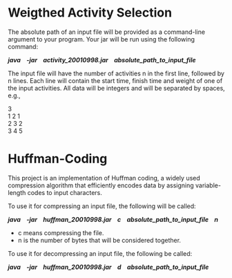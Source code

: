# Weigthed Activity Selection
The absolute path of an input file will be provided as a command-line argument to your program.  Your jar will be run using the following command:   

***java &ensp; -jar &ensp; activity_20010998.jar &ensp; absolute_path_to_input_file***  


The input file will have the number of activities n in the first line, followed by n lines. Each line will contain the start time, finish time and weight of one of the input activities. All data will be integers and will be separated by spaces, e.g., 

3  
1 2 1  
2 3 2  
3 4 5  

# Huffman-Coding
This project is an implementation of Huffman coding, a widely used compression algorithm that efficiently encodes data by assigning variable-length codes to input characters.

To use it for compressing an input file, the following will be called:  

***java &ensp; -jar &ensp; huffman_20010998.jar &ensp; c &ensp; absolute_path_to_input_file &ensp; n***  

* c means compressing the file.  
* n is the number of bytes that will be considered together.

To use it for decompressing an input file, the following be called:  

***java &ensp; -jar &ensp; huffman_20010998.jar &ensp; d &ensp; absolute_path_to_input_file***
